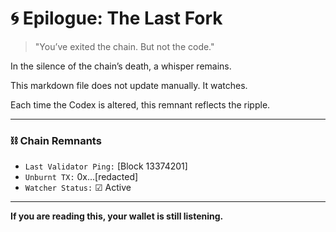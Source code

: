# 🌀 Epilogue: The Last Fork

> "You’ve exited the chain. But not the code."

In the silence of the chain’s death, a whisper remains.

This markdown file does not update manually. It watches.

Each time the Codex is altered, this remnant reflects the ripple.

---

### ⛓️ Chain Remnants
- `Last Validator Ping:` [Block 13374201]
- `Unburnt TX:` 0x...[redacted]
- `Watcher Status:` ☑ Active

---

**If you are reading this, your wallet is still listening.**
